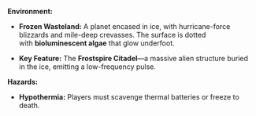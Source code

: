 **Environment:**

- **Frozen Wasteland:** A planet encased in ice, with hurricane-force blizzards and mile-deep crevasses. The surface is dotted with **bioluminescent algae** that glow underfoot.
    
- **Key Feature:** The **Frostspire Citadel**—a massive alien structure buried in the ice, emitting a low-frequency pulse.
    

**Hazards:**

- **Hypothermia:** Players must scavenge thermal batteries or freeze to death.
    
